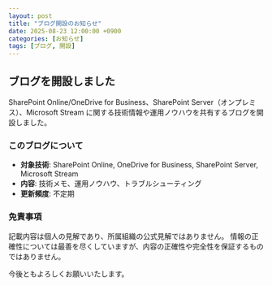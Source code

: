 ```yaml
---
layout: post
title: "ブログ開設のお知らせ"
date: 2025-08-23 12:00:00 +0900
categories: [お知らせ]
tags: [ブログ, 開設]
---
```


## ブログを開設しました

SharePoint Online/OneDrive for Business、SharePoint Server（オンプレミス）、Microsoft Stream に関する技術情報や運用ノウハウを共有するブログを開設しました。

### このブログについて

- **対象技術**: SharePoint Online, OneDrive for Business, SharePoint Server, Microsoft Stream
- **内容**: 技術メモ、運用ノウハウ、トラブルシューティング
- **更新頻度**: 不定期

### 免責事項

記載内容は個人の見解であり、所属組織の公式見解ではありません。
情報の正確性については最善を尽くしていますが、内容の正確性や完全性を保証するものではありません。

今後ともよろしくお願いいたします。

